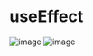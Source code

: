 # useEffect
![image](https://github.com/3dodam/react_basic/assets/129016953/35b368a6-690d-4a89-86b8-6cfcb60184cc)
![image](https://github.com/3dodam/react_basic/assets/129016953/2dd87ddb-acac-4e91-9178-76083106cc77)

